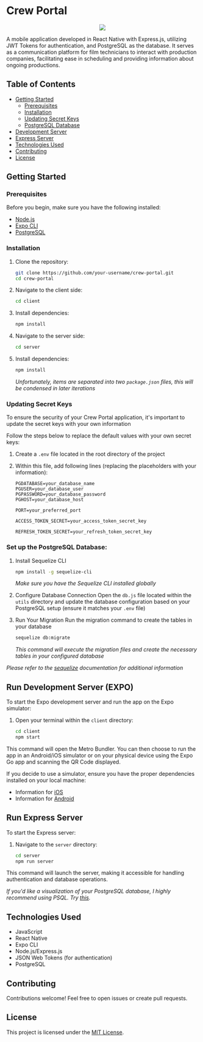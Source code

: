 # Crew Portal

<p align='center'>
  <img src='https://github.com/angelogentileiii/Crew_Portal/assets/140743863/61ef39f5-65b7-4f8a-81fd-8a33071c0a57) alt='Crew Portal Logo' />
</p>

A mobile application developed in React Native with Express.js, utilizing JWT Tokens for authentication, and PostgreSQL as the database. It serves as a communication platform for film technicians to interact with production companies, facilitating ease in scheduling and providing information about ongoing productions.

## Table of Contents
- [Getting Started](#getting-started)
  - [Prerequisites](#prerequisites)
  - [Installation](#installation)
  - [Updating Secret Keys](#updating-secret-keys)
  - [PostgreSQL Database](#set-up-the-postgresql-database)
- [Development Server](#run-development-server-expo)
- [Express Server](#run-express-server)
- [Technologies Used](#technologies-used)
- [Contributing](#contributing)
- [License](#license)

## Getting Started

### Prerequisites
Before you begin, make sure you have the following installed:
- [Node.js](https://nodejs.org/)
- [Expo CLI](https://docs.expo.dev/get-started/installation/)
- [PostgreSQL](https://www.postgresql.org/download/)

### Installation
1. Clone the repository:
   
   ```bash
   git clone https://github.com/your-username/crew-portal.git
   cd crew-portal

2. Navigate to the client side:
   
   ```bash
   cd client
   ```
   
3. Install dependencies:

   ```bash
   npm install
   ```

4. Navigate to the server side:

    ```bash
    cd server
    ```

5. Install dependencies:

   ```bash
   npm install
   ```

   _Unfortunately, items are separated into two ```package.json``` files, this will be condensed in later iterations_

### Updating Secret Keys

To ensure the security of your Crew Portal application, it's important to update the secret keys with your own information

Follow the steps below to replace the default values with your own secret keys:

1. Create a `.env` file located in the root directory of the project

2. Within this file, add following lines (replacing the placeholders with your information):

    ```env
    PGDATABASE=your_database_name
    PGUSER=your_database_user
    PGPASSWORD=your_database_password
    PGHOST=your_database_host
    
    PORT=your_preferred_port
    
    ACCESS_TOKEN_SECRET=your_access_token_secret_key
    
    REFRESH_TOKEN_SECRET=your_refresh_token_secret_key
    ```

### Set up the PostgreSQL Database:

1. Install Sequelize CLI

    ```bash
    npm install -g sequelize-cli
    ```

    _Make sure you have the Sequelize CLI installed globally_

2. Configure Database Connection
Open the ```db.js``` file located within the ```utils``` directory and update the database configuration based on your PostgreSQL setup (ensure it matches your ```.env``` file)

3. Run Your Migration
Run the migration command to create the tables in your database

    ```bash
    sequelize db:migrate
    ```
    
    _This command will execute the migration files and create the necessary tables in your configured database_


_Please refer to the [sequelize](https://sequelize.org/docs/v6/other-topics/migrations/) documentation for additional information_

   
## Run Development Server (EXPO)

To start the Expo development server and run the app on the Expo simulator:

1. Open your terminal within the ```client``` directory:

    ```bash
    cd client
    npm start
    ```
    
This command will open the Metro Bundler. You can then choose to run the app in an Android/iOS simulator or on your physical device using the Expo Go app and scanning the QR Code displayed.

If you decide to use a simulator, ensure you have the proper dependencies installed on your local machine:
- Information for [iOS](https://docs.expo.dev/workflow/ios-simulator/)
- Information for [Android](https://docs.expo.dev/workflow/android-studio-emulator/)


## Run Express Server
To start the Express server:

1. Navigate to the ```server``` directory:
   
    ```bash
    cd server
    npm run server
    ```
    
This command will launch the server, making it accessible for handling authentication and database operations.

_If you'd like a visualization of your PostgreSQL database, I highly recommend using PSQL. Try [this](https://www.freecodecamp.org/news/manage-postgresql-with-psql/)._


## Technologies Used
- JavaScript
- React Native
- Expo CLI
- Node.js/Express.js
- JSON Web Tokens (for authentication)
- PostgreSQL

  
## Contributing
Contributions welcome! Feel free to open issues or create pull requests.

## License
This project is licensed under the [MIT License](https://opensource.org/license/mit/).

